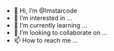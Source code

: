 - 👋 Hi, I’m @Imstarcode
- 👀 I’m interested in ...
- 🌱 I’m currently learning ...
- 💞️ I’m looking to collaborate on ...
- 📫 How to reach me ...

<!---
Imstarcode/Imstarcode is a ✨ special ✨ repository because its `README.md` (this file) appears on your GitHub profile.
You can click the Preview link to take a look at your changes.
--->
